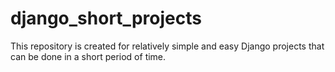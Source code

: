 # django_short_projects
This repository is created for relatively simple and easy Django projects that can be done in a short period of time.

